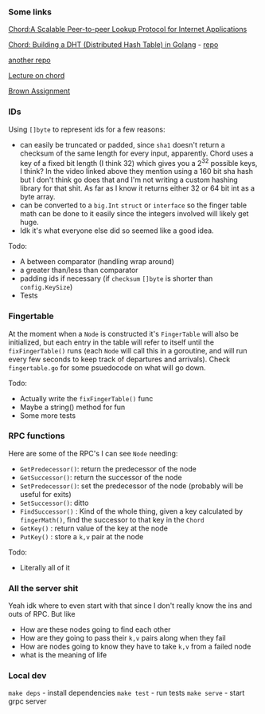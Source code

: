 ### Some links

[Chord:A Scalable Peer-to-peer Lookup Protocol for Internet Applications](https://pdos.csail.mit.edu/papers/ton:chord/paper-ton.pdf)

[Chord: Building a DHT (Distributed Hash Table) in Golang](https://medium.com/techlog/chord-building-a-dht-distributed-hash-table-in-golang-67c3ce17417b) - [repo](https://github.com/arriqaaq/chord)

[another repo](https://github.com/r-medina/gmaj)

[Lecture on chord](https://www.youtube.com/watch?v=q29szpcnorA)

[Brown Assignment](http://cs.brown.edu/courses/cs138/s17/content/projects/chord.pdf)

### IDs

Using `[]byte` to represent ids for a few reasons:
  - can easily be truncated or padded, since `sha1` doesn't return a checksum of the same length for every input, apparently.  Chord uses a key of a fixed bit length (I think 32) which gives you a 2<sup>32</sup> possible keys, I think? In the video linked above they mention using a 160 bit sha hash but I don't think go does that and I'm not writing a custom hashing library for that shit.  As far as I know it returns either 32 or 64 bit int as a byte array.
  - can be converted to a `big.Int` `struct` or `interface` so the finger table math can be done to it easily since the integers involved will likely get huge.
  - Idk it's what everyone else did so seemed like a good idea.

Todo:
  - A between comparator (handling wrap around)
  - a greater than/less than comparator
  - padding ids if necessary (if `checksum` `[]byte` is shorter than `config.KeySize`)
  - Tests


### Fingertable

At the moment when a `Node` is constructed it's `FingerTable` will also be initialized, but each entry in the table will refer to itself until the `fixFingerTable()` runs (each `Node` will call this in a goroutine, and will run every few seconds to keep track of departures and arrivals).  Check `fingertable.go` for some psuedocode on what will go down.

Todo:
  - Actually write the `fixFingerTable()` func
  - Maybe a string() method for fun
  - Some more tests


### RPC functions
Here are some of the RPC's I can see `Node` needing:
  - `GetPredecessor()`: return the predecessor of the node
  - `GetSuccessor()`: return the successor of the node
  - `SetPredecessor()`: set the predecessor of the node (probably will be useful for exits)
  - `SetSuccessor()`: ditto
  - `FindSuccessor()` : Kind of the whole thing, given a key calculated by `fingerMath()`, find the successor to that key in the `Chord`
  - `GetKey()` : return value of the key at the node
  - `PutKey()` : store a `k,v` pair at the node

Todo:
  - Literally all of it


### All the server shit
Yeah idk where to even start with that since I don't really know the ins and outs of RPC.  But like
- How are these nodes going to find each other
- How are they going to pass their `k,v` pairs along when they fail
- How are nodes going to know they have to take `k,v` from a failed node
- what is the meaning of life

### Local dev

`make deps` - install dependencies
`make test` - run tests
`make serve` - start grpc server
